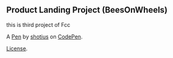 Product Landing Project (BeesOnWheels)
--------------------------------------
this is third project of Fcc

A [Pen](https://codepen.io/shotius/pen/YzWzgMj) by [shotius](https://codepen.io/shotius) on [CodePen](https://codepen.io).

[License](https://codepen.io/shotius/pen/YzWzgMj/license).